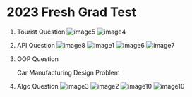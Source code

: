 # 2023 Fresh Grad Test
1. Tourist Question
![image5](https://github.com/UsmanGill-UG/Technical-Interview-Questions-Guide/assets/62206839/c302a9fd-1a87-415f-b847-68dc925f267e)
![image4](https://github.com/UsmanGill-UG/Technical-Interview-Questions-Guide/assets/62206839/34343ebf-a94c-420a-8a12-d2b2b2e47d03)

2. API Question
![image8](https://github.com/UsmanGill-UG/Technical-Interview-Questions-Guide/assets/62206839/5314b096-0a14-43f8-84bc-6f3fa0c605f1)
![image1](https://github.com/UsmanGill-UG/Technical-Interview-Questions-Guide/assets/62206839/8c35d55a-55ad-40c5-be91-86116f4c7a6d)
![image6](https://github.com/UsmanGill-UG/Technical-Interview-Questions-Guide/assets/62206839/26ee9329-dbe3-4148-921d-a59553e308b0)
![image7](https://github.com/UsmanGill-UG/Technical-Interview-Questions-Guide/assets/62206839/a019124c-7201-4f93-a098-a3f38a7212b3)

3. OOP Question
   
   Car Manufacturing Design Problem
  
5. Algo Question
![image3](https://github.com/UsmanGill-UG/Technical-Interview-Questions-Guide/assets/62206839/0e4f5e49-acdc-4121-80b9-fd7af148fd42)
![image2](https://github.com/UsmanGill-UG/Technical-Interview-Questions-Guide/assets/62206839/77f78ca4-5f1a-4a1c-bfb5-0658e14bac79)
![image10](https://github.com/UsmanGill-UG/Technical-Interview-Questions-Guide/assets/62206839/e4295d76-8181-45b6-9d15-5c3fbe0fbeb8)
![image10](https://github.com/UsmanGill-UG/Technical-Interview-Questions-Guide/assets/62206839/c324e0ad-915d-4fcb-a48f-afacf5ad0e6e)



